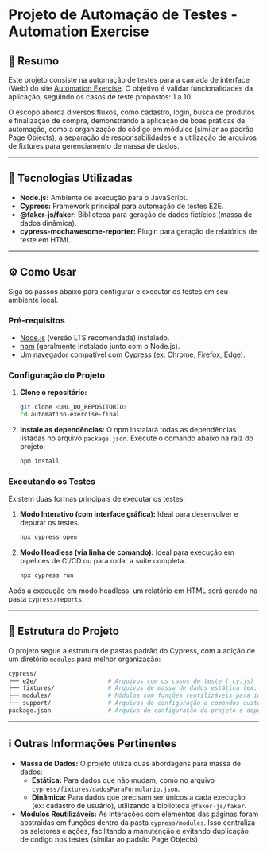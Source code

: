 # Projeto de Automação de Testes - Automation Exercise

## 📝 Resumo

Este projeto consiste na automação de testes para a camada de interface (Web) do site [Automation Exercise](https://automationexercise.com/). O objetivo é validar funcionalidades da aplicação, seguindo os casos de teste propostos: 1 a 10.

O escopo aborda diversos fluxos, como cadastro, login, busca de produtos e finalização de compra, demonstrando a aplicação de boas práticas de automação, como a organização do código em módulos (similar ao padrão Page Objects), a separação de responsabilidades e a utilização de arquivos de fixtures para gerenciamento de massa de dados.

---

## 🚀 Tecnologias Utilizadas

*   **Node.js:** Ambiente de execução para o JavaScript.
*   **Cypress:** Framework principal para automação de testes E2E.
*   **@faker-js/faker:** Biblioteca para geração de dados fictícios (massa de dados dinâmica).
*   **cypress-mochawesome-reporter:** Plugin para geração de relatórios de teste em HTML.

---

## ⚙️ Como Usar

Siga os passos abaixo para configurar e executar os testes em seu ambiente local.

### Pré-requisitos

*   [Node.js](https://nodejs.org/en/) (versão LTS recomendada) instalado.
*   [npm](https://www.npmjs.com/) (geralmente instalado junto com o Node.js).
*   Um navegador compatível com Cypress (ex: Chrome, Firefox, Edge).

### Configuração do Projeto

1.  **Clone o repositório:**
    ```bash
    git clone <URL_DO_REPOSITORIO>
    cd automation-exercise-final
    ```

2.  **Instale as dependências:**
    O npm instalará todas as dependências listadas no arquivo `package.json`. Execute o comando abaixo na raiz do projeto:
    ```bash
    npm install
    ```

### Executando os Testes

Existem duas formas principais de executar os testes:

1.  **Modo Interativo (com interface gráfica):**
    Ideal para desenvolver e depurar os testes.
    ```bash
    npx cypress open
    ```

2.  **Modo Headless (via linha de comando):**
    Ideal para execução em pipelines de CI/CD ou para rodar a suíte completa.
    ```bash
    npx cypress run
    ```

Após a execução em modo headless, um relatório em HTML será gerado na pasta `cypress/reports`.

---

## 📂 Estrutura do Projeto

O projeto segue a estrutura de pastas padrão do Cypress, com a adição de um diretório `modules` para melhor organização:

```bash
cypress/
├── e2e/                    # Arquivos com os casos de teste (.cy.js)
├── fixtures/               # Arquivos de massa de dados estática (ex: .json)
├── modules/                # Módulos com funções reutilizáveis para interagir com as páginas
└── support/                # Arquivos de configuração e comandos customizados do Cypress
package.json                # Arquivo de configuração do projeto e dependências Node.js
```

---

## ℹ️ Outras Informações Pertinentes

*   **Massa de Dados:** O projeto utiliza duas abordagens para massa de dados:
    *   **Estática:** Para dados que não mudam, como no arquivo `cypress/fixtures/dadosParaFormulario.json`.
    *   **Dinâmica:** Para dados que precisam ser únicos a cada execução (ex: cadastro de usuário), utilizando a biblioteca `@faker-js/faker`.
*   **Módulos Reutilizáveis:** As interações com elementos das páginas foram abstraídas em funções dentro da pasta `cypress/modules`. Isso centraliza os seletores e ações, facilitando a manutenção e evitando duplicação de código nos testes (similar ao padrão Page Objects).
